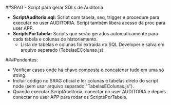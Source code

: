 ##SRAG - Script para gerar SQLs de Auditoria

- **ScriptAuditoria.sql:** Script com tabela, seq, trigger e procedure para executar no user AUDITORIA. Script também libera acesso da proc para user APP.
- **ScriptsPorTabela:** Scripts que serão gerados automaticamente para cada tabela e colunas de historiamento.
  -  Lista de tabelas e colunas foi extraída do SQL Developer e salva em arquivo separado (TabelasEColunas.js).

###Pendentes:
- Verificar casos onde há chave composta e concatenar tudo em uma só string.
- Incluir código no SRAG oficial e ler colunas e tabelas direto do script node (sem usar arquivo separado "TabelasEColunas.js").
- Quando executar ScriptAuditoria, conectar no user AUDITORIA e depois conectar no user APP para rodar os ScriptsPorTabela.